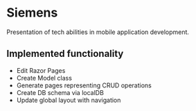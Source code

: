 # Siemens

Presentation of tech abilities in mobile application development.

## Implemented functionality
   
- Edit Razor Pages
- Create Model class
- Generate pages representing CRUD operations
- Create DB schema via localDB
- Update global layout with navigation
